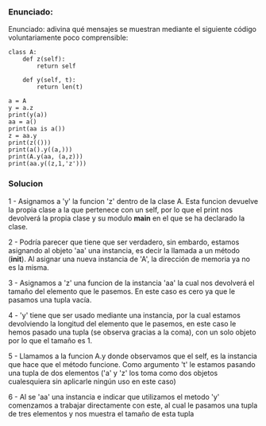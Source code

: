 ### Enunciado:
Enunciado: adivina qué mensajes se muestran mediante el siguiente código voluntariamente poco comprensible:

    class A:
        def z(self):
            return self

        def y(self, t):
            return len(t)

    a = A
    y = a.z
    print(y(a))
    aa = a()
    print(aa is a())
    z = aa.y
    print(z(()))
    print(a().y((a,)))
    print(A.y(aa, (a,z)))
    print(aa.y((z,1,'z')))

### Solucion

1 - Asignamos a 'y' la funcion 'z' dentro de la clase A. Esta funcion devuelve la propia clase a la que pertenece con un self, por lo que el print nos devolverá la propia clase y su modulo __main__ en el que se ha declarado la clase.

2 - Podría parecer que tiene que ser verdadero, sin embardo, estamos asignando al objeto 'aa' una instancia, es decir la llamada a un método (__init__).
Al asignar una nueva instancia de 'A', la dirección de memoria ya no es la misma.

3 - Asignamos a 'z' una funcion de la instancia 'aa' la cual nos devolverá el tamaño del elemento que le pasemos. En este caso es cero ya que le pasamos una tupla vacía.

4 - 'y' tiene que ser usado mediante una instancia, por la cual estamos devolviendo la longitud del elemento que le pasemos, en este caso le hemos pasado una tupla (se observa gracias a la coma), con un solo objeto por lo que el tamaño es 1.

5 - Llamamos a la funcion A.y donde observamos que el self, es la instancia que hace que el método funcione. Como argumento 't' le estamos pasando una tupla de dos elementos ('a' y 'z' los toma como dos objetos cualesquiera sin aplicarle ningún uso en este caso)

6 - Al se 'aa' una instancia e indicar que utilizamos el metodo 'y' comenzamos a trabajar directamente con este, al cual le pasamos una tupla de tres elementos y nos muestra el tamaño de esta tupla

